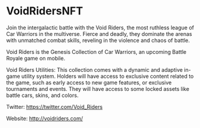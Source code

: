 # VoidRidersNFT

Join the intergalactic battle with the Void Riders, the most ruthless league of Car Warriors in the multiverse. Fierce and deadly, they dominate the arenas with unmatched combat skills, reveling in the violence and chaos of battle.


Void Riders is the Genesis Collection of Car Warriors, an upcoming Battle Royale game on mobile.


Void Riders Utilities:
This collection comes with a dynamic and adaptive in-game utility system. Holders will have access to exclusive content related to the game, such as early access to new game features, or exclusive tournaments and events. They will have access to some locked assets like battle cars, skins, and colors.


Twitter: https://twitter.com/Void_Riders

Website: http://voidriders.com/
